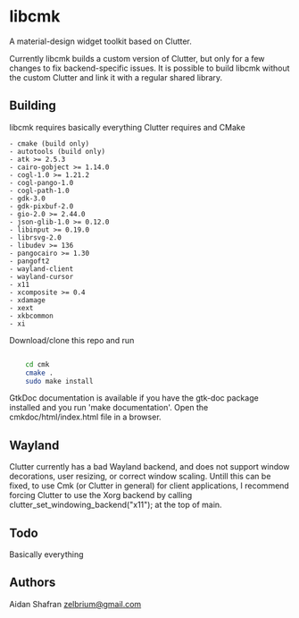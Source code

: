 libcmk
=========

A material-design widget toolkit based on Clutter.

Currently libcmk builds a custom version of Clutter, but only
for a few changes to fix backend-specific issues. It is possible
to build libcmk without the custom Clutter and link it with a
regular shared library.

Building
---------

libcmk requires basically everything Clutter requires and CMake

    - cmake (build only)
	- autotools (build only)
	- atk >= 2.5.3
	- cairo-gobject >= 1.14.0
	- cogl-1.0 >= 1.21.2
	- cogl-pango-1.0
	- cogl-path-1.0
	- gdk-3.0
	- gdk-pixbuf-2.0
	- gio-2.0 >= 2.44.0
	- json-glib-1.0 >= 0.12.0
	- libinput >= 0.19.0
	- librsvg-2.0
	- libudev >= 136
	- pangocairo >= 1.30
	- pangoft2
	- wayland-client
	- wayland-cursor
	- x11
	- xcomposite >= 0.4
	- xdamage
	- xext
	- xkbcommon
	- xi

Download/clone this repo and run

```bash

    cd cmk 
    cmake .
    sudo make install
```

GtkDoc documentation is available if you have the gtk-doc package
installed and you run 'make documentation'. Open the cmkdoc/html/index.html
file in a browser.

Wayland
--------

Clutter currently has a bad Wayland backend, and does not support
window decorations, user resizing, or correct window scaling. Untill
this can be fixed, to use Cmk (or Clutter in general) for client
applications, I recommend forcing Clutter to use the Xorg backend
by calling clutter_set_windowing_backend("x11"); at the top of main.

Todo
--------

Basically everything

Authors
--------

Aidan Shafran <zelbrium@gmail.com>
